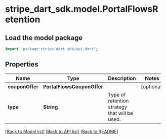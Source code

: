 # stripe_dart_sdk.model.PortalFlowsRetention

## Load the model package
```dart
import 'package:stripe_dart_sdk/api.dart';
```

## Properties
Name | Type | Description | Notes
------------ | ------------- | ------------- | -------------
**couponOffer** | [**PortalFlowsCouponOffer**](PortalFlowsCouponOffer.md) |  | [optional] 
**type** | **String** | Type of retention strategy that will be used. | 

[[Back to Model list]](../README.md#documentation-for-models) [[Back to API list]](../README.md#documentation-for-api-endpoints) [[Back to README]](../README.md)


